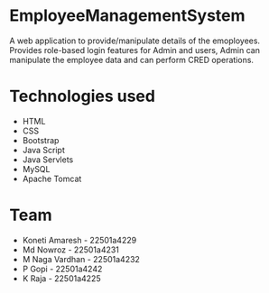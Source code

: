 # EmployeeManagementSystem
A web application to provide/manipulate details of the emoployees. Provides role-based login features for Admin and users, Admin can manipulate the employee data and can perform CRED operations.
# Technologies used
- HTML
- CSS
- Bootstrap
- Java Script
- Java Servlets
- MySQL
- Apache Tomcat
# Team
- Koneti Amaresh - 22501a4229
- Md Nowroz      - 22501a4231
- M Naga Vardhan - 22501a4232
- P Gopi         - 22501a4242 
- K Raja         - 22501a4225

